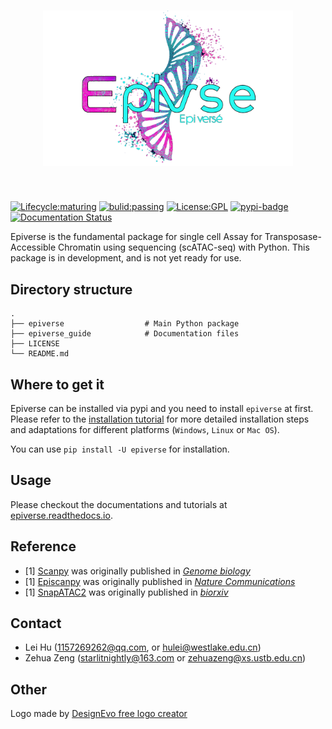 <h1 align="center">
<img src="https://raw.githubusercontent.com/Starlitnightly/Epiverse/main/Epiverse_guide/docs/img/logo.png" width="400">
</h1><br>

[![Lifecycle:maturing](https://img.shields.io/badge/lifecycle-maturing-blue.svg)](https://www.tidyverse.org/lifecycle/#maturing) [![bulid:passing](https://img.shields.io/appveyor/build/gruntjs/grunt)](https://img.shields.io/appveyor/build/gruntjs/grunt) [![License:GPL](https://img.shields.io/badge/license-GNU-blue)](https://img.shields.io/apm/l/vim-mode) [![pypi-badge](https://img.shields.io/pypi/v/epiverse)](https://pypi.org/project/epiverse) [![Documentation Status](https://readthedocs.org/projects/omicverse/badge/?version=latest)](https://epiverse.readthedocs.io/en/latest/?badge=latest) 

Epiverse is the fundamental package for single cell Assay for Transposase-Accessible Chromatin using sequencing (scATAC-seq) with Python. This package is in development, and is not yet ready for use.

## Directory structure

````shell
.
├── epiverse                  # Main Python package
├── epiverse_guide            # Documentation files
├── LICENSE
└── README.md
````

## Where to get it

Epiverse can be installed via pypi and you need to install `epiverse` at first. Please refer to the [installation tutorial](https://epiverse.readthedocs.io/en/latest/Installation_guild/) for more detailed installation steps and adaptations for different platforms (`Windows`, `Linux` or `Mac OS`).

You can use  `pip install -U epiverse` for installation.

## Usage

Please checkout the documentations and tutorials at [epiverse.readthedocs.io](https://epiverse.readthedocs.io/en/latest/).

## Reference
- [1] [Scanpy](https://github.com/scverse/scanpy) was originally published in [*Genome biology*](https://link.springer.com/article/10.1186/s13059-017-1382-0)
- [1] [Episcanpy](https://github.com/colomemaria/epiScanpy) was originally published in [*Nature Communications*](https://www.nature.com/articles/s41467-021-25131-3)
- [1] [SnapATAC2](https://github.com/kaizhang/SnapATAC2) was originally published in [*biorxiv*](https://doi.org/10.1101/2023.09.11.557221)


## Contact

- Lei Hu ([1157269262@qq.com](mailto:1157269262@qq.com), or [hulei@westlake.edu.cn](mailto:hulei@westlake.edu.cn))
- Zehua Zeng ([starlitnightly@163.com](mailto:starlitnightly@163.com) or [zehuazeng@xs.ustb.edu.cn](mailto:zehuazeng@xs.ustb.edu.cn))

## Other

<div>Logo made by <a href="https://www.designevo.com/" title="Free Online Logo Maker">DesignEvo free logo creator</a></div>

